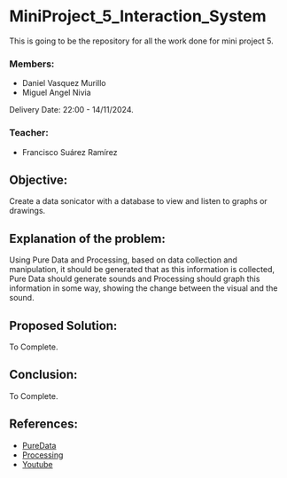 # MiniProject_5_Interaction_System
This is going to be the repository for all the work done for mini project 5.

### Members:
* Daniel Vasquez Murillo
* Miguel Angel Nivia

Delivery Date: 22:00 - 14/11/2024.

### Teacher:
* Francisco Suárez Ramírez

## Objective:
Create a data sonicator with a database to view and listen to graphs or drawings.

## Explanation of the problem:
Using Pure Data and Processing, based on data collection and manipulation, it should be generated that as this information is collected, Pure Data should generate sounds and Processing should graph this information in some way, showing the change between the visual and the sound.

## Proposed Solution:
To Complete.

## Conclusion:
To Complete.

## References:
* [PureData](https://puredata.info)
* [Processing](https://processing.org)
* [Youtube](https://www.youtube.com)
